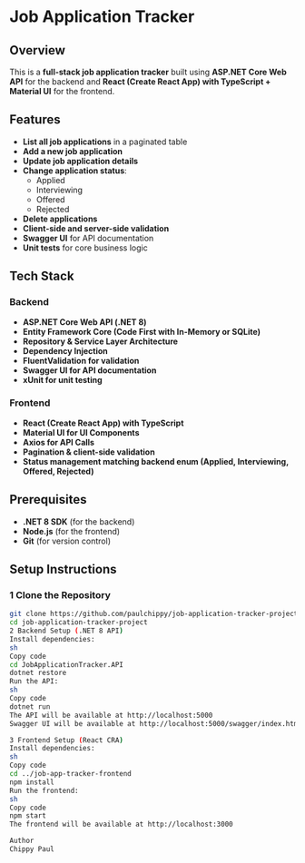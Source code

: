 # Job Application Tracker

## Overview
This is a **full-stack job application tracker** built using **ASP.NET Core Web API** for the backend and **React (Create React App) with TypeScript + Material UI** for the frontend.

## Features
- **List all job applications** in a paginated table
- **Add a new job application**
- **Update job application details**
- **Change application status**:
  - Applied
  - Interviewing
  - Offered
  - Rejected
- **Delete applications**
- **Client-side and server-side validation**
- **Swagger UI** for API documentation
- **Unit tests** for core business logic

## Tech Stack
### Backend
- **ASP.NET Core Web API (.NET 8)**
- **Entity Framework Core (Code First with In-Memory or SQLite)**
- **Repository & Service Layer Architecture**
- **Dependency Injection**
- **FluentValidation for validation**
- **Swagger UI for API documentation**
- **xUnit for unit testing**

### Frontend
- **React (Create React App) with TypeScript**
- **Material UI for UI Components**
- **Axios for API Calls**
- **Pagination & client-side validation**
- **Status management matching backend enum (Applied, Interviewing, Offered, Rejected)**

## Prerequisites
- **.NET 8 SDK** (for the backend)
- **Node.js** (for the frontend)
- **Git** (for version control)

## Setup Instructions

### 1 Clone the Repository
```sh
git clone https://github.com/paulchippy/job-application-tracker-project.git
cd job-application-tracker-project
2 Backend Setup (.NET 8 API)
Install dependencies:
sh
Copy code
cd JobApplicationTracker.API
dotnet restore
Run the API:
sh
Copy code
dotnet run
The API will be available at http://localhost:5000
Swagger UI will be available at http://localhost:5000/swagger/index.html

3 Frontend Setup (React CRA)
Install dependencies:
sh
Copy code
cd ../job-app-tracker-frontend
npm install
Run the frontend:
sh
Copy code
npm start
The frontend will be available at http://localhost:3000

Author
Chippy Paul